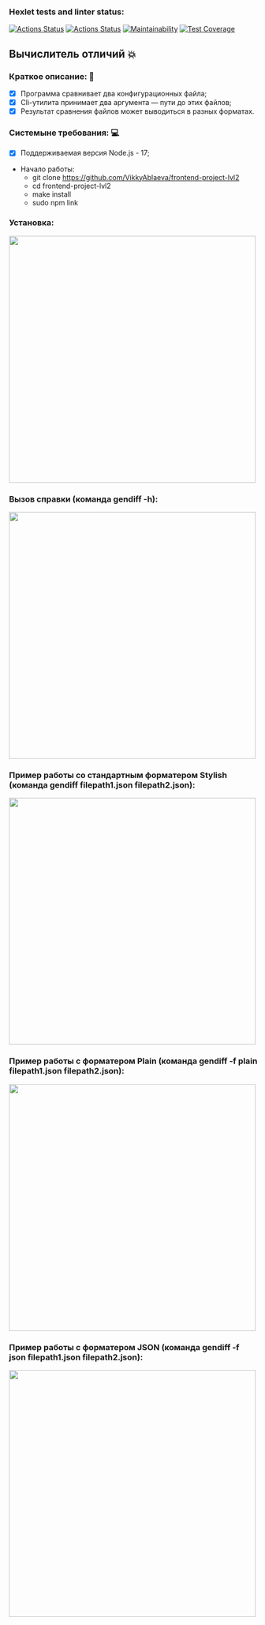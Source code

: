 ### Hexlet tests and linter status:
[![Actions Status](https://github.com/VikkyAblaeva/frontend-project-lvl2/workflows/hexlet-check/badge.svg)](https://github.com/VikkyAblaeva/frontend-project-lvl2/actions) [![Actions Status](https://github.com/VikkyAblaeva/frontend-project-lvl2/workflows/eslint&test-check/badge.svg)](https://github.com/VikkyAblaeva/frontend-project-lvl2/actions) [![Maintainability](https://api.codeclimate.com/v1/badges/3498a7dabc23049c33f8/maintainability)](https://codeclimate.com/github/VikkyAblaeva/frontend-project-lvl2/maintainability) [![Test Coverage](https://api.codeclimate.com/v1/badges/3498a7dabc23049c33f8/test_coverage)](https://codeclimate.com/github/VikkyAblaeva/frontend-project-lvl2/test_coverage)

## Вычислитель отличий :collision:

### Краткое описание: :page_facing_up:

- [X] Программа сравнивает два конфигурационных файла;
- [X] Cli-утилита принимает два аргумента — пути до этих файлов;
- [X] Результат сравнения файлов может выводиться в разных форматах.

### Системыне требования: :computer:

- [X] Поддерживаемая версия Node.js - 17;

- Начало работы:
    - git clone https://github.com/VikkyAblaeva/frontend-project-lvl2
    - cd frontend-project-lvl2
    - make install
    - sudo npm link

### Установка:

<a href="https://asciinema.org/a/WyvfEAiZTkrg8omKWT8Cvzq2d" target="_blank"><img src="https://asciinema.org/a/WyvfEAiZTkrg8omKWT8Cvzq2d.svg" width="500"></a>

### Вызов справки (команда gendiff -h):

<a href="https://asciinema.org/a/8hqhNIXNh04FwJcU6e0yfnLhW" target="_blank"><img src="https://asciinema.org/a/8hqhNIXNh04FwJcU6e0yfnLhW.svg" width="500"></a>

### Пример работы со стандартным форматером Stylish (команда gendiff filepath1.json filepath2.json):

<a href="https://asciinema.org/a/ejbsPkOpE3Y4WrEfY4IWiARUc" target="_blank"><img src="https://asciinema.org/a/ejbsPkOpE3Y4WrEfY4IWiARUc.svg" width="500"></a>

### Пример работы с форматером Plain (команда gendiff -f plain filepath1.json filepath2.json):

<a href="https://asciinema.org/a/8ImVmrUf3X69gIRWVQjtlBtkM" target="_blank"><img src="https://asciinema.org/a/8ImVmrUf3X69gIRWVQjtlBtkM.svg" width="500"></a>

### Пример работы с форматером JSON (команда gendiff -f json filepath1.json filepath2.json):

<a href="https://asciinema.org/a/HpgK0u1X5rB76tRTQJ3kfabDQ" target="_blank"><img src="https://asciinema.org/a/HpgK0u1X5rB76tRTQJ3kfabDQ.svg" width="500"></a>
